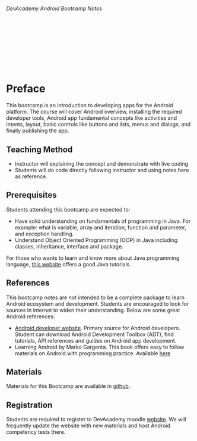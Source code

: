 
###### DevAcademy Android Bootcamp Notes

<br/>
<br/>
<br/>
<br/>
<br/>
<br/>
<br/>

# Preface

This bootcamp is an introduction to developing apps for the Android platform. The course will cover Android overview, installing the required developer tools, Android app fundamental concepts like activities and intents, layout, basic controls like buttons and lists, menus and dialogs, and finally publishing the app.

## Teaching Method

* Instructor will explaining the concept and demonstrate with live coding 
* Students will do code directly following instructor and using notes here as reference.

## Prerequisites

Students attending this bootcamp are expected to:

* Have solid understanding on fundamentals of programming in Java. For example: what is variable, array and iteration, function and parameter, and exception handling.
* Understand Object Oriented Programming (OOP) in Java including classes, inheritance, interface and package.

For those who wants to learn and know more about Java programming language, [this website](http://www.tutorialspoint.com/java/) offers a good Java tutorials.

## References

This bootcamp notes are not intended to be a complete package to learn Android ecosystem and development. Students are encouraged to look for sources in internet to widen their understanding. Below are some great Android references:

* [Android developer website](http://developer.android.com). Primary source for Android developers. Student can download Android Development Toolbox (ADT), find tutorials, API references and guides on Android app development.
* Learning Android by Marko Gargenta. This book offers easy to follow materials on Android with programming practice. Available [here](http://shop.oreilly.com/product/0636920010883.do)

## Materials

Materials for this Bootcamp are available in [github](https://github.com/devacademy/android-bootcamp).

## Registration

Students are required to register to DevAcademy moodle [website](http://moodle.devacademy.co.id). We will frequently update the website with new materials and host Android competency tests there.
